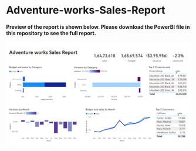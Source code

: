 # Adventure-works-Sales-Report
#### Preview of the report is shown below. Please download the PowerBI file in this repository to see the full report.

![alt text](https://github.com/ekaanshkhosla/Adventure-works-Sales-Report/blob/main/Screenshot%20(46).png)
